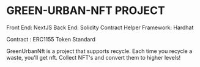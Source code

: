 # GREEN-URBAN-NFT PROJECT


Front End: NextJS
Back End: Solidity Contract
Helper Framework: Hardhat

Contract : ERC1155 Token Standard



GreenUrbanNft is a project that supports recycle. Each time you recycle a waste, you'll get nft. Collect NFT's and convert them to higher levels!
